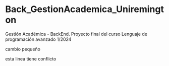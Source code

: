 # Back_GestionAcademica_Uniremington
Gestión Académica - BackEnd. Proyecto final del curso Lenguaje de programación avanzado 1/2024


cambio pequeño

esta linea tiene conflicto